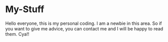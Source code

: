 # My-Stuff
Hello everyone, this is my personal coding. I am a newbie in this area. So if you want to give me advice, you can contact me and I will be happy to read them. Cya!!
